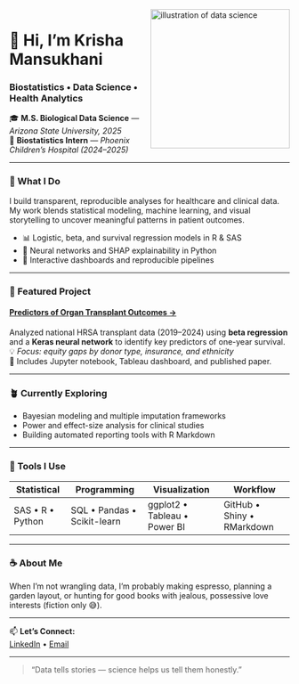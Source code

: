 <!-- prettier markdown GitHub profile for Krisha Mansukhani -->

<img align="right" width="250" src="https://user-images.githubusercontent.com/00000000/placeholder.gif" alt="illustration of data science"/>

# 👋 Hi, I’m Krisha Mansukhani  
### Biostatistics • Data Science • Health Analytics  

🎓 **M.S. Biological Data Science** — *Arizona State University, 2025*  
🧮 **Biostatistics Intern** — *Phoenix Children’s Hospital (2024–2025)*  

---

### 🌱 What I Do
I build transparent, reproducible analyses for healthcare and clinical data.  
My work blends statistical modeling, machine learning, and visual storytelling to uncover meaningful patterns in patient outcomes.

- 📊 Logistic, beta, and survival regression models in R & SAS  
- 🤖 Neural networks and SHAP explainability in Python  
- 🧠 Interactive dashboards and reproducible pipelines  

---

### 🧬 Featured Project
#### [Predictors of Organ Transplant Outcomes →](https://github.com/krishamansukhani/transplant-outcomes-capstone)
Analyzed national HRSA transplant data (2019–2024) using **beta regression** and a **Keras neural network** to identify key predictors of one-year survival.  
💡 *Focus: equity gaps by donor type, insurance, and ethnicity*  
🎨 Includes Jupyter notebook, Tableau dashboard, and published paper.

---

### 🪴 Currently Exploring
- Bayesian modeling and multiple imputation frameworks  
- Power and effect-size analysis for clinical studies  
- Building automated reporting tools with R Markdown  

---

### 🧰 Tools I Use
| Statistical | Programming | Visualization | Workflow |
|--------------|--------------|----------------|------------|
| SAS • R • Python | SQL • Pandas • Scikit-learn | ggplot2 • Tableau • Power BI | GitHub • Shiny • RMarkdown |

---

### ☕ About Me
When I’m not wrangling data, I’m probably making espresso, planning a garden layout, or hunting for good books with jealous, possessive love interests (fiction only 😅).

---

📫 **Let’s Connect:**  
[LinkedIn](https://linkedin.com/in/krishamansukhani) • [Email](mailto:krishamansukhani@email.com)

---
> “Data tells stories — science helps us tell them honestly.”

